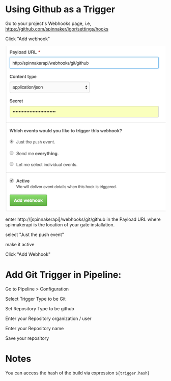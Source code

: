 # Using Github as a Trigger

Go to your project's Webhooks page, i.e, https://github.com/spinnaker/igor/settings/hooks

Click "Add webhook"

![Github](github.png)

enter http://[spinnakerapi]/webhooks/git/github in the Payload URL where spinnakerapi is the location of your gate installation.

select "Just the push event"

make it active

Click "Add Webhook"

# Add Git Trigger in Pipeline:

Go to Pipeline > Configuration

Select Trigger Type to be Git

Set Repository Type to be github

Enter your Repository organization / user

Enter your Repository name

Save your repository

# Notes

You can access the hash of the build via expression ```${trigger.hash}```





